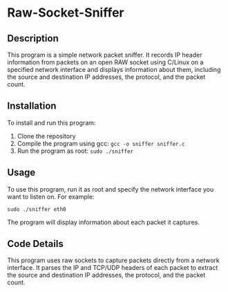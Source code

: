 # Raw-Socket-Sniffer

## Description

This program is a simple network packet sniffer. It records IP header information from packets on an open RAW socket using C/Linux on a specified network interface and displays information about them, including the source and destination IP addresses, the protocol, and the packet count.

## Installation

To install and run this program:

1. Clone the repository
2. Compile the program using gcc: `gcc -o sniffer sniffer.c`
3. Run the program as root: `sudo ./sniffer`

## Usage

To use this program, run it as root and specify the network interface you want to listen on. For example:

`sudo ./sniffer eth0`

The program will display information about each packet it captures.

## Code Details

This program uses raw sockets to capture packets directly from a network interface. It parses the IP and TCP/UDP headers of each packet to extract the source and destination IP addresses, the protocol, and the packet count.
